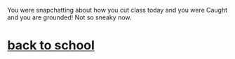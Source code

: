You were snapchatting about how you cut class today and you 
were Caught and you are grounded! Not so sneaky now.

# [back to school](endday.md)
